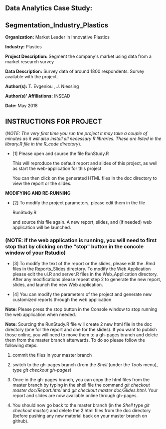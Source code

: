 
Data Analytics Case Study: 
---------------------------------------------------------

Segmentation_Industry_Plastics
---------------------------------------------------------

**Organization:** Market Leader in Innovative Plastics  

**Industry:** Plastics

**Project Description:** Segment the company's market using data from a market research survey 

**Data Description:** Survey data of around 1800 respondents. Survey available with the project.

**Author(s):** T. Evgeniou , J. Niessing 

**Author(s)' Affiliations:** INSEAD

**Date:** May 2018 

INSTRUCTIONS FOR PROJECT
---------------------------------------------------------

(*NOTE: The very first time you run the project it may take a couple of minutes as it will also install all necessary R libraries. These are listed in the library.R file in the R_code directory*).


* [1] Please open and source the file RunStudy.R 

  This will reproduce the default report and slides of this project, as well as  start the web-application for this project

  You can then click on the generated HTML files in the doc directory to view the report or the slides.

**MODIFYING AND RE-RUNNING**

* [2] To modify the project parameters, please edit them in the file 

  RunStudy.R

  and source this file again. A new report, slides, and (if needed) web application will be launched. 

 ### (NOTE: if the web application is running, you will need to first stop that by clicking on the "stop" button in the concole window  of your Rstudio)


* [3] To modify the text of the report or the slides, please edit the .Rmd files in the Reports_Slides directory. To modify the Web   Application please edit the ui.R and server.R files in the Web_Application directory. After any modifications please repeat step 2 to generate the new report, slides, and launch the new Web application. 

* [4] You can modify the parameters of the project and generate new customized reports through the web application. 

**Note:** Please press the stop button in the Console window to stop running the web application when needed.

**Note:** Sourcing the RunStudy.R file will create 2 new html file in the doc directory (one for the report and one for the slides). If you want to publish those online, you will need to move them to a gh-pages branch and delete them from the master branch afterwards. To do so please follow the following steps:

1. commit the files in your master branch

2. switch to the gh-pages branch (from the *Shell* (under the *Tools* menu), type *git checkout gh-pages*)

3. Once in the gh-pages branch, you can copy the html files from the master branch by typing in the shell file the command *git checkout master doc/Report.html* and *git checkout master doc/Slides.html*. Your report and slides are now available online through gh-pages.

4. You should now go back to the master branch (in the *Shell* type *git checkout master*) and delete the 2 html files from the doc directory (before pushing any new material back on your master branch on github).

